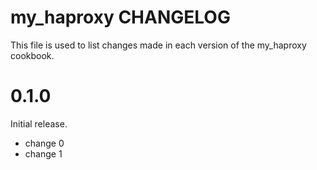 # my_haproxy CHANGELOG

This file is used to list changes made in each version of the my_haproxy cookbook.

# 0.1.0

Initial release.

- change 0
- change 1


